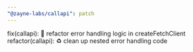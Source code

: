 ```yaml
---
"@zayne-labs/callapi": patch
---
```


fix(callapi): 🐛 refactor error handling logic in createFetchClient
refactor(callapi): ♻️ clean up nested error handling code
